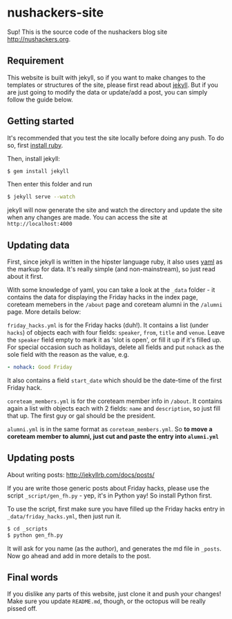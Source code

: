 nushackers-site
====================

Sup! This is the source code of the nushackers blog site http://nushackers.org.

## Requirement

This website is built with jekyll, so if you want to make changes to the templates or structures of the site, please first read about <a href="http://jekyllrb.com">jekyll</a>. But if you are just going to modify the data or update/add a post, you can simply follow the guide below.

## Getting started

It's recommended that you test the site locally before doing any push. To do so, first <a href="https://www.ruby-lang.org/en/installation/">install ruby</a>.

Then, install jekyll:

```bash
$ gem install jekyll
```

Then enter this folder and run

```bash
$ jekyll serve --watch
```

jekyll will now generate the site and watch the directory and update the site when any changes are made. You can access the site at `http://localhost:4000`

## Updating data

First, since jekyll is written in the hipster language ruby, it also uses <a href="http://en.wikipedia.org/wiki/YAML">yaml</a> as the markup for data. It's really simple (and non-mainstream), so just read about it first.

With some knowledge of yaml, you can take a look at the `_data` folder - it contains the data for displaying the Friday hacks in the index page, coreteam memebers in the `/about` page and coreteam alumni in the `/alumni` page. More details below:

`friday_hacks.yml` is for the Friday hacks (duh!). It contains a list (under `hacks`) of objects each with four fields: `speaker`, `from`, `title` and `venue`. Leave the `speaker` field empty to mark it as 'slot is open', or fill it up if it's filled up. For special occasion such as holidays, delete all fields and put `nohack` as the sole field with the reason as the value, e.g. 

```yml
- nohack: Good Friday
```

It also contains a field `start_date` which should be the date-time of the first Friday hack.

`coreteam_members.yml` is for the coreteam member info in `/about`. It contains again a list with objects each with 2 fields: `name` and `description`, so just fill that up. The first guy or gal should be the president.

`alumni.yml` is in the same format as `coreteam_members.yml`. So **to move a coreteam member to alumni, just cut and paste the entry into `alumni.yml`**

## Updating posts

About writing posts: http://jekyllrb.com/docs/posts/

If you are write those generic posts about Friday hacks, please use the script  `_script/gen_fh.py` - yep, it's in Python yay! So install Python first.

To use the script, first make sure you have filled up the Friday hacks entry in `_data/friday_hacks.yml`, then just run it.

```bash
$ cd _scripts
$ python gen_fh.py
```

It will ask for you name (as the author), and generates the md file in `_posts`. Now go ahead and add in more details to the post.

## Final words

If you dislike any parts of this website, just clone it and push your changes! Make sure you update `README.md`, though, or the octopus will be really pissed off.
